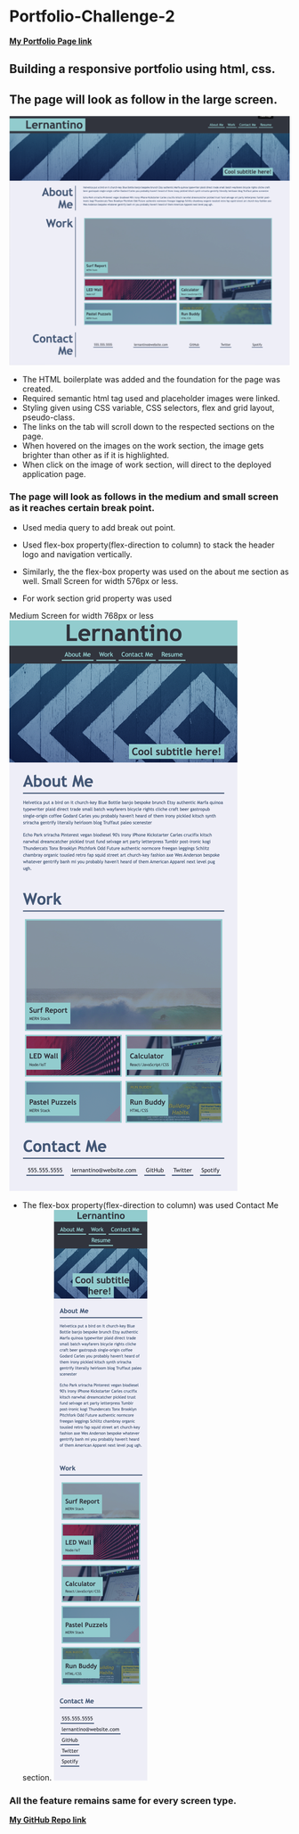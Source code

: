 # Portfolio-Challenge-2
**[My Portfolio Page link](https://salidamaharjan.github.io/portfolio-challenge-2/)**

## Building a responsive portfolio using html, css.

## The page will look as follow in the large screen.
![Image when seen in the large screen](assets/images/large.png)

* The HTML boilerplate was added and the foundation for the page was created.
* Required semantic html tag used and placeholder images were linked.
* Styling given using CSS variable, CSS selectors, flex and grid layout, pseudo-class.
* The links on the tab will scroll down to the respected sections on the page.
* When hovered on the images on the work section, the image gets brighter than other as if it is highlighted.
* When click on the image of work section, will direct to the deployed application page.

### The page will look as follows in the medium and small screen as it reaches certain break point.
* Used media query to add break out point.
* Used flex-box property(flex-direction to column) to stack the header logo and navigation vertically.
* Similarly, the the flex-box property was used on the about me section as well.
Small Screen for width 576px or less.

* For work section grid property was used

Medium Screen for width 768px or less
![Medium Screen](assets/images/medium.png)

* The flex-box property(flex-direction to column) was used Contact Me section.
![Small Screen](assets/images/small.png)

### All the feature remains same for every screen type.

**[My GitHub Repo link](https://github.com/salidamaharjan/portfolio-challenge-2)**
